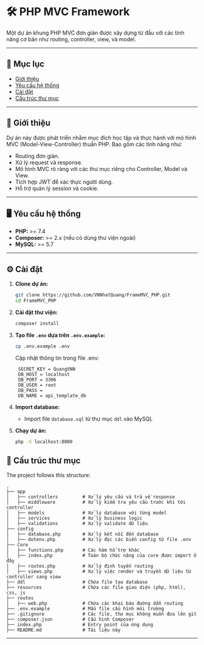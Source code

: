 # 🛠 PHP MVC Framework

Một dự án khung PHP MVC đơn giản được xây dựng từ đầu với các tính năng cơ bản như routing, controller, view, và model.

---



## 🚀 Mục lục
- [Giới thiệu](#giới-thiệu)
- [Yêu cầu hệ thống](#yêu-cầu-hệ-thống)
- [Cài đặt](#cài-đặt)
- [Cấu trúc thư mục](#cấu-trúc-thư-mục)

---



## 📌 Giới thiệu
Dự án này được phát triển nhằm mục đích học tập và thực hành với mô hình MVC (Model-View-Controller) thuần PHP. Bao gồm các tính năng như:
- Routing đơn giản.
- Xử lý request và response.
- Mô hình MVC rõ ràng với các thư mục riêng cho Controller, Model và View.
- Tích hợp JWT để xác thực người dùng.
- Hỗ trợ quản lý session và cookie.

---



## 🖥 Yêu cầu hệ thống
- **PHP:** >= 7.4
- **Composer:** >= 2.x (nếu có dùng thư viện ngoài)
- **MySQL:** >= 5.7

---



## ⚙️ Cài đặt
1. **Clone dự án:**
    ```bash
    git clone https://github.com/VNNhatQuang/FrameMVC_PHP.git
    cd FrameMVC_PHP
    ```

2. **Cài đặt thư viện:**
    ```bash
    composer install
    ```

3. **Tạo file `.env` dựa trên `.env.example`:**
    ```bash
    cp .env.example .env
    ```
    Cập nhật thông tin trong file .env:

        SECRET_KEY = QuangVNN
        DB_HOST = localhost
        DB_PORT = 3306
        DB_USER = root
        DB_PASS = 
        DB_NAME = api_template_db

4. **Import database:**
    - Import file `database.sql` từ thư mục `ddl` vào MySQL

5. **Chạy dự án:**
    ```bash
    php -S localhost:8000
    ```



## 📁 Cấu trúc thư mục
The project follows this structure:

    .
    ├── app
    │   ├── controllers         # Xử lý yêu cầu và trả về response
    │   ├── middleware          # Xử lý kiểm tra yêu cầu trước khi tới controller
    │   ├── models              # Xử lý database với từng model
    │   ├── services            # Xử lý business logic
    │   ├── validations         # Xử lý validate dữ liệu
    ├── config
    │   ├── database.php        # Xử lý kết nối đến database
    │   ├── dotenv.php          # Xử lý đọc các biến config từ file .env
    ├── Core
    │   ├── functions.php       # Các hàm hỗ trợ khác
    │   ├── index.php           # Toàn bộ chức năng của core được import ở đây
    │   ├── routes.php          # Xử lý định tuyến routing
    │   ├── views.php           # Xử lý việc render và truyền dữ liệu từ controller sang view
    ├── ddl                     # Chứa file tạo database
    ├── resources               # Chứa các file giao diện (php, html), css, js
    ├── routes
    │   ├── web.php             # Chứa các khai báo đường dẫn routing
    ├── .env.example            # Mẫu file cấu hình môi trường
    ├── .gitignore              # Các file, thư mục không muốn đưa lên git
    ├── composer.json           # Cấu hình Composer
    ├── index.php               # Entry point của ứng dụng
    ├── README.md               # Tài liệu này

---
